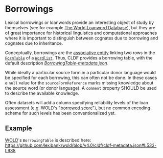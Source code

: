 # Borrowings

Lexical borrowings or loanwords provide an interesting object of study by themselves
(see for example [The World Loanword Database](http://wold.clld.org/)), but they
are of great importance for historical linguistics and computational approaches 
where it is important to distinguish between cognates due to borrowing and cognates due to inheritance.

Conceptually, borrowings are the 
[associative entity](https://en.wikipedia.org/wiki/Associative_entity) 
linking two rows in the [`FormTable`](../forms) of a [`Wordlist`](../../modules/Wordlist).
Thus, CLDF provides a borrowing table, with the default description
[*BorrowingTable-metadata.json*](BorrowingTable-metadata.json).

While ideally a particular source form in a particular donor language would be specified for each
borrowing, this can often not be done. In these cases
a `null` value for the `sourceFormReference` marks missing knowledge about the source word
(or donor language). A `comment` property SHOULD be used to describe the available knowledge.

Often datasets will add a column specifying reliability levels of the loan assessment
(e.g. WOLD's ["borrowed score"](http://wold.clld.org/terms#borrowed_score)),
but no common encoding scheme for such levels has been conventionalized yet.


## Example

[WOLD](https://wold.clld.org)'s `BorrowingTable` is described here: https://github.com/lexibank/wold/blob/v4.0/cldf/cldf-metadata.json#L533-L638
